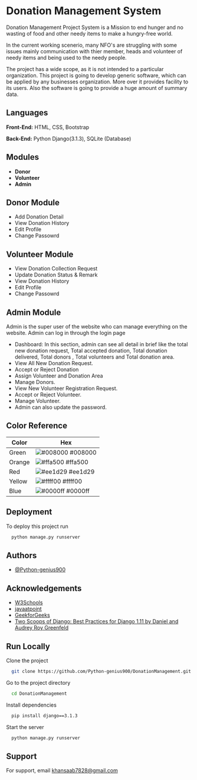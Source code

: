 
# Donation Management System

Donation Management Project System is a Mission to end hunger and no wasting of food and other needy items to make a hungry-free world.

In the current working scenerio, many NFO's are struggling with some issues mainly communication with thier member, heads and volunteer of needy items and being used to the needy people.

The project has a wide scope, as it is not intended to a 
particular organization. This project is going to 
develop generic software, which can be applied by any 
businesses organization. More over it provides facility 
to its users. Also the software is going to provide a 
huge amount of summary data.


## Languages

**Front-End:** HTML, CSS, Bootstrap

**Back-End:** Python Django(3.1.3), SQLite (Database)


## Modules

- **Donor**
- **Volunteer**
- **Admin**
## Donor Module

- Add Donation Detail
- View Donation History
- Edit Profile
- Change Passowrd

## Volunteer Module

- View Donation Collection Request
- Update Donation Status & Remark
- View Donation History
- Edit Profile
- Change Passowrd

## Admin Module

Admin is the super user of the website who can 
manage everything on the website. Admin can log in 
through the login page

- Dashboard: In this section, admin can see all detail in brief like the total new donation request, Total accepted donation, Total donation delivered, Total donors , Total volunteers and Total donation area.
- View All New Donation Request.
- Accept or Reject Donation
- Assign Volunteer and Donation Area
- Manage Donors.
- View New Volunteer Registration Request.
- Accept or Reject Volunteer.
- Manage Volunteer.
- Admin can also update the password.
## Color Reference

| Color             | Hex                                                                |
| ----------------- | ------------------------------------------------------------------ |
| Green | ![#008000](https://via.placeholder.com/10/008000?text=+) #008000 |
| Orange | ![#ffa500](https://via.placeholder.com/10/ffa500?text=+) #ffa500 |
| Red | ![#ee1d29](https://via.placeholder.com/10/ee1d29?text=+) #ee1d29 |
| Yellow | ![#ffff00](https://via.placeholder.com/10/ffff00?text=+) #ffff00 |
| Blue | ![#0000ff](https://via.placeholder.com/10/0000ff?text=+) #0000ff |


## Deployment

To deploy this project run

```bash
  python manage.py runserver
```


## Authors

- [@Python-genius900](https://www.github.com/octokatherine)


## Acknowledgements

 - [W3Schools](https://www.w3schools.com/)
 - [javaatpoint](https://www.javatpoint.com/)
 - [GeekforGeeks](https://www.geeksforgeeks.org/django-tutorial/)
 - [Two Scoops of Django: Best Practices for Django 1.11 by Daniel and Audrey Roy Greenfeld](https://g.co/kgs/X6JLCfK)

## Run Locally

Clone the project

```bash
  git clone https://github.com/Python-genius900/DonationManagement.git
```

Go to the project directory

```bash
  cd DonationManagement
```

Install dependencies

```bash
  pip install django==3.1.3
```

Start the server

```bash
  python manage.py runserver
```


## Support

For support, email khansaab7828@gmail.com
